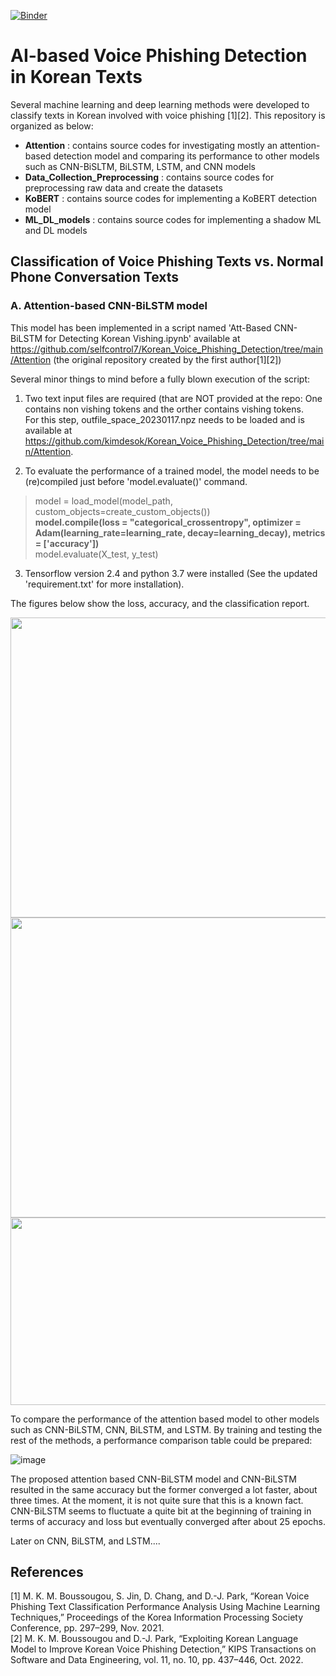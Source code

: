 [![Binder](https://mybinder.org/badge_logo.svg)](https://mybinder.org/v2/gh/selfcontrol7/Korean_Voice_Phishing_Detection/HEAD)

# AI-based Voice Phishing Detection in Korean Texts
Several machine learning and deep learning methods were developed to classify texts in Korean involved with voice phishing [1][2].
This repository is organized as below:
- **Attention** : contains source codes for investigating mostly an attention-based detection model and comparing its performance to other models such as CNN-BiSLTM, BiLSTM, LSTM, and CNN models 
- **Data_Collection_Preprocessing** : contains source codes for preprocessing raw data and create the datasets 
- **KoBERT** : contains source codes for implementing a KoBERT detection model
- **ML_DL_models** : contains  source codes for implementing a shadow ML and DL models

## Classification of Voice Phishing Texts vs. Normal Phone Conversation Texts
### A. Attention-based CNN-BiLSTM model
This model has been implemented in a script named 'Att-Based CNN-BiLSTM for Detecting Korean Vishing.ipynb' available at https://github.com/selfcontrol7/Korean_Voice_Phishing_Detection/tree/main/Attention (the original repository created by the first author[1][2])

Several minor things to mind before a fully blown execution of the script: <br>

1) Two text input files are required (that are NOT provided at the repo: One contains non vishing tokens and the orther contains vishing tokens.  <br>
For this step, outfile_space_20230117.npz needs to be loaded and is available at https://github.com/kimdesok/Korean_Voice_Phishing_Detection/tree/main/Attention. <br>

2) To evaluate the performance of a trained model, the model needs to be (re)compiled just before 'model.evaluate()' command.

> model = load_model(model_path, custom_objects=create_custom_objects()) <br>
> **model.compile(loss = "categorical_crossentropy", optimizer = Adam(learning_rate=learning_rate, decay=learning_decay), metrics = ['accuracy'])** <br>
> model.evaluate(X_test, y_test) <br>

3) Tensorflow version 2.4 and python 3.7 were installed (See the updated 'requirement.txt' for more installation). <br>

The figures below show the loss, accuracy, and the classification report.

<img src=https://user-images.githubusercontent.com/64822593/213070074-4acfba7b-6ad6-4428-aefa-708c3422f0c5.png width="600" height="480">
<img src=https://user-images.githubusercontent.com/64822593/213069089-a971596c-01fb-4749-910c-1daec9c14c99.png width="600" height="480">
<img src=https://user-images.githubusercontent.com/64822593/213071179-4e845c8d-541c-4913-80d9-8130317c4592.png width="600" height="300">

To compare the performance of the attention based model to other models such as CNN-BiLSTM, CNN, BiLSTM, and LSTM.
By training and testing the rest of the methods, a performance comparison table could be prepared:

![image](https://user-images.githubusercontent.com/64822593/213107883-1da2fbb5-443d-49b1-ba3f-604735677eb6.png)

The proposed attention based CNN-BiLSTM model and CNN-BiLSTM resulted in the same accuracy but the former converged a lot faster, about three times.
At the moment, it is not quite sure that this is a known fact.  CNN-BiLSTM seems to fluctuate a quite bit at the beginning of training in terms of accuracy and loss but eventually converged after about 25 epochs.

Later on CNN, BiLSTM, and LSTM....

## References
[1] M. K. M. Boussougou, S. Jin, D. Chang, and D.-J. Park, “Korean Voice Phishing Text Classification Performance Analysis Using Machine Learning Techniques,” Proceedings of the Korea Information Processing Society Conference, pp. 297–299, Nov. 2021.<br>
[2] M. K. M. Boussougou and D.-J. Park, “Exploiting Korean Language Model to Improve Korean Voice Phishing Detection,” KIPS Transactions on Software and Data Engineering, vol. 11, no. 10, pp. 437–446, Oct. 2022. <br>

